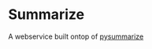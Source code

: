 Summarize
=========

A webservice built ontop of [pysummarize](https://github.com/despawnerer/summarize)